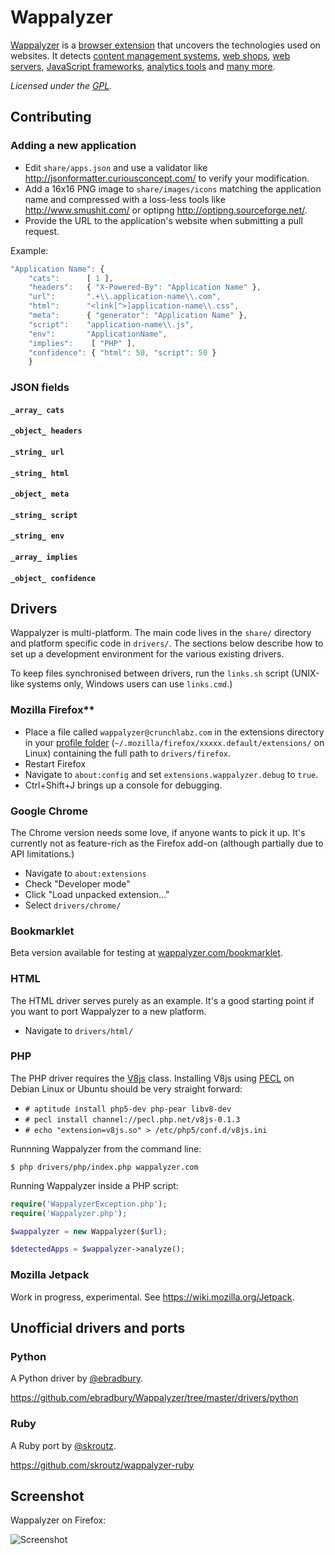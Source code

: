 # Wappalyzer

[Wappalyzer](http://wappalyzer.com/) is a 
[browser extension](http://wappalyzer.com/download) that uncovers the 
technologies used on websites.  It detects
[content management systems](http://wappalyzer.com/categories/cms),
[web shops](http://wappalyzer.com/categories/web-shops),
[web servers](http://wappalyzer.com/categories/web-servers), 
[JavaScript frameworks](http://wappalyzer.com/categories/javascript-frameworks),
[analytics tools](http://wappalyzer.com/categories/analytics) and
[many more](http://wappalyzer.com/applications).

*Licensed under the [GPL](https://github.com/ElbertF/Wappalyzer/blob/master/LICENSE).*


## Contributing

### Adding a new application

* Edit `share/apps.json` and use a validator like http://jsonformatter.curiousconcept.com/ to verify your modification.
* Add a 16x16 PNG image to `share/images/icons` matching the application name and compressed with a loss-less tools like http://www.smushit.com/ or optipng http://optipng.sourceforge.net/.
* Provide the URL to the application's website when submitting a pull request.

Example:

```javascript
"Application Name": { 
	"cats":      [ 1 ], 
	"headers":   { "X-Powered-By": "Application Name" },
	"url":       ".+\\.application-name\\.com",
	"html":      "<link[^>]application-name\\.css", 
	"meta":      { "generator": "Application Name" },
	"script":    "application-name\\.js",
	"env":       "ApplicationName",
	"implies":    [ "PHP" ],
	"confidence": { "html": 50, "script": 50 }
	}
```

### JSON fields

#### `_array_ cats`

#### `_object_ headers`

#### `_string_ url`

#### `_string_ html`

#### `_object_ meta`

#### `_string_ script`

#### `_string_ env`

#### `_array_ implies`

#### `_object_ confidence`

## Drivers

Wappalyzer is multi-platform. The main code lives in the `share/` directory and
platform specific code in `drivers/`. The sections below describe how to set up
a development environment for the various existing drivers.

To keep files synchronised between drivers, run the `links.sh` script (UNIX-like 
systems only, Windows users can use `links.cmd`.)


### Mozilla Firefox**

* Place a file called `wappalyzer@crunchlabz.com` in the extensions directory in
  your [profile folder](http://kb.mozillazine.org/Profile_folder_-_Firefox) 
	(`~/.mozilla/firefox/xxxxx.default/extensions/` on Linux) containing the full
	path to `drivers/firefox`.
* Restart Firefox
* Navigate to `about:config` and set `extensions.wappalyzer.debug` to `true`.
* Ctrl+Shift+J brings up a console for debugging.


### Google Chrome

The Chrome version needs some love, if anyone wants to pick it up. It's
currently not as feature-rich as the Firefox add-on (although partially due to 
API limitations.)

* Navigate to `about:extensions`
* Check "Developer mode"
* Click "Load unpacked extension..."
* Select `drivers/chrome/`


### Bookmarklet

Beta version available for testing at [wappalyzer.com/bookmarklet](http://wappalyzer.com/bookmarklet).


### HTML

The HTML driver serves purely as an example. It's a good starting point if you
want to port Wappalyzer to a new platform.

* Navigate to `drivers/html/`


### PHP

The PHP driver requires the [V8js](http://php.net/manual/en/book.v8js.php) class. Installing V8js 
using [PECL](http://pecl.php.net/) on Debian Linux or Ubuntu should be very straight forward:

* `# aptitude install php5-dev php-pear libv8-dev`
* `# pecl install channel://pecl.php.net/v8js-0.1.3`
* `# echo "extension=v8js.so" > /etc/php5/conf.d/v8js.ini`

Runnning Wappalyzer from the command line:

`$ php drivers/php/index.php wappalyzer.com`

Running Wappalyzer inside a PHP script:

```php
require('WappalyzerException.php');
require('Wappalyzer.php');

$wappalyzer = new Wappalyzer($url);

$detectedApps = $wappalyzer->analyze();
```


### Mozilla Jetpack

Work in progress, experimental. See https://wiki.mozilla.org/Jetpack.


## Unofficial drivers and ports

### Python

A Python driver by [@ebradbury](https://github.com/ebradbury).

https://github.com/ebradbury/Wappalyzer/tree/master/drivers/python


### Ruby

A Ruby port by [@skroutz](https://github.com/skroutz).

https://github.com/skroutz/wappalyzer-ruby


## Screenshot

Wappalyzer on Firefox:

![Screenshot](http://wappalyzer.com/sites/default/themes/wappalyzer/images/installed.png)
